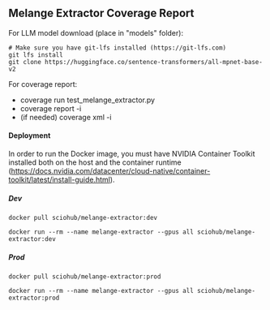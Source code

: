 ## Melange Extractor Coverage Report

For LLM model download (place in "models" folder):

```
# Make sure you have git-lfs installed (https://git-lfs.com)
git lfs install
git clone https://huggingface.co/sentence-transformers/all-mpnet-base-v2
```

For coverage report:

- coverage run test_melange_extractor.py
- coverage report -i
- (if needed) coverage xml -i

#### Deployment
In order to run the Docker image, you must have NVIDIA Container Toolkit installed both on the host and the container runtime (https://docs.nvidia.com/datacenter/cloud-native/container-toolkit/latest/install-guide.html).

##### Dev

`docker pull sciohub/melange-extractor:dev`

`docker run --rm --name melange-extractor --gpus all sciohub/melange-extractor:dev`

##### Prod

`docker pull sciohub/melange-extractor:prod`

`docker run --rm --name melange-extractor --gpus all sciohub/melange-extractor:prod`